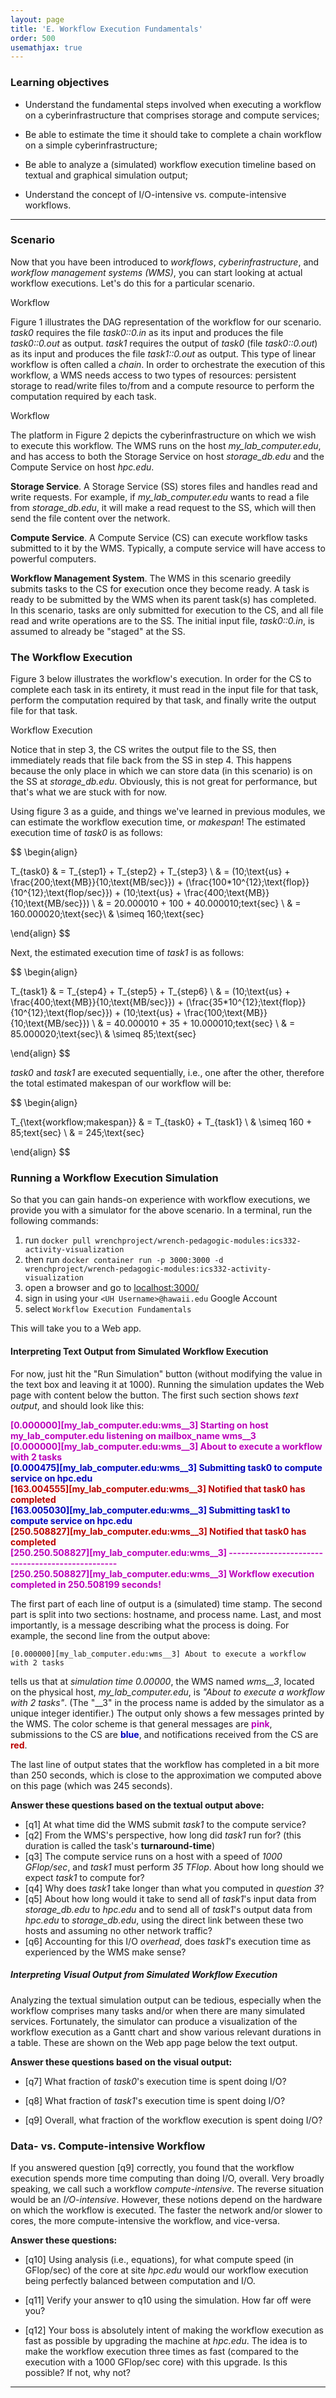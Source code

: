 ```yaml
---
layout: page
title: 'E. Workflow Execution Fundamentals'
order: 500
usemathjax: true
---
```


### Learning objectives


  - Understand the fundamental steps involved when executing a workflow on a cyberinfrastructure that comprises storage and compute services;

  - Be able to estimate the time it should take to complete a chain workflow on a simple cyberinfrastructure; 

  - Be able to analyze a (simulated) workflow execution timeline based on textual and graphical simulation output;
      
  - Understand the concept of I/O-intensive vs. compute-intensive workflows.

---

### Scenario

Now that you have been introduced to *workflows*, *cyberinfrastructure*,
and *workflow management systems (WMS)*, you can start looking at actual
workflow executions.  Let's do this for a particular scenario. 

<object class="figure" type="image/svg+xml" data="{{ site.baseurl }}/public/img/
workflow_execution_fundamentals/workflow.svg">Workflow</object>

Figure 1 illustrates the DAG representation of the workflow for our
scenario. *task0* requires the file *task0::0.in* as its input and produces
the file *task0::0.out* as output. *task1* requires the output of *task0*
(file *task0::0.out*) as its input and produces the file *task1::0.out* as
output.  This type of linear workflow is often called a *chain*. In order
to orchestrate the execution of this workflow, a WMS needs access to two
types of resources: persistent storage to read/write files to/from and a
compute resource to perform the computation required by each task.

<object class="figure" type="image/svg+xml" data="{{ site.baseurl }}/public/img/
workflow_execution_fundamentals/platform.svg">Workflow</object>

The platform in Figure 2 depicts the cyberinfrastructure on which we wish
to execute this workflow. The WMS runs on the host
*my_lab_computer.edu*, and has access to both the Storage Service on host
*storage_db.edu* and the Compute Service on host *hpc.edu*.

**Storage Service**. A Storage Service (SS) stores files and handles read and write
requests. For example, if *my_lab_computer.edu* wants to read a file from
*storage_db.edu*, it will make a read request to the SS, which will then
send the file content over the network.

**Compute Service**. A Compute Service (CS) can execute workflow tasks submitted to it by the WMS.  Typically, a compute service will have access to powerful computers.

**Workflow Management System**. The WMS in this scenario greedily submits
tasks to the CS for execution once they become ready. A task is ready to be
submitted by the WMS when its parent task(s) has completed.  In this
scenario, tasks are only submitted for execution to the CS, and all file
read and write operations are to the SS.  The initial input file,
*task0::0.in*, is assumed to already be "staged" at the SS.

### The Workflow Execution

Figure 3 below illustrates the workflow's execution.
In order for the CS to complete each task in its entirety, it must read in the
input file for that task, perform the computation required by that task, and
finally write the output file for that task.  

<object class="figure" type="image/svg+xml" data="{{ site.baseurl }}/public/img/
workflow_execution_fundamentals/workflow_execution.svg">Workflow Execution</object>

Notice that in step 3, the CS writes the output file to the SS, then immediately
reads that file back from the SS in step 4. This happens because the only place in which we can store data (in this scenario) is on the 
SS at *storage_db.edu*. Obviously, this is not great for performance, but 
that's what we are stuck with for now.

Using figure 3 as a guide, and things we've learned in previous modules, we can estimate the workflow execution time, or *makespan*! 
The estimated execution time of *task0* is as follows:

$$
\begin{align}

  T_{task0} & = T_{step1} + T_{step2} + T_{step3} \\
            & = (10\;\text{us} + \frac{200\;\text{MB}}{10\;\text{MB/sec}}) + (\frac{100*10^{12}\;\text{flop}}{10^{12}\;\text{flop/sec}}) + (10\;\text{us} + \frac{400\;\text{MB}}{10\;\text{MB/sec}}) \\
            & = 20.000010 + 100 + 40.000010\;text{sec} \\
            & = 160.000020\;\text{sec}\\
            & \simeq 160\;\text{sec}

\end{align}
$$

Next, the estimated execution time of *task1* is as follows:

$$
\begin{align}

  T_{task1} & = T_{step4} + T_{step5} + T_{step6} \\
            & = (10\;\text{us} + \frac{400\;\text{MB}}{10\;\text{MB/sec}}) + (\frac{35*10^{12}\;\text{flop}}{10^{12}\;\text{flop/sec}}) + (10\;\text{us} + \frac{100\;\text{MB}}{10\;\text{MB/sec}}) \\
            & = 40.000010 + 35 + 10.000010\;text{sec} \\
            & = 85.000020\;\text{sec}\\
            & \simeq 85\;\text{sec}

\end{align}
$$

*task0* and *task1* are executed sequentially, i.e., one after the other, therefore the total estimated
makespan of our workflow will be:

$$
\begin{align}

  T_{\text{workflow\;makespan}} & = T_{task0} + T_{task1} \\
                                & \simeq 160 + 85\;text{sec} \\
                                & = 245\;\text{sec}

\end{align}
$$


### Running a Workflow Execution Simulation

So that you can gain hands-on experience with workflow executions, we
provide you with a simulator for the above scenario.
In a terminal, run the following commands:

1. run `docker pull wrenchproject/wrench-pedagogic-modules:ics332-activity-visualization`
2. then run `docker container run -p 3000:3000 -d  wrenchproject/wrench-pedagogic-modules:ics332-activity-visualization`
3. open a browser and go to [localhost:3000/](localhost:3000/)
4. sign in using your `<UH Username>@hawaii.edu` Google Account
5. select `Workflow Execution Fundamentals`

This will take you to a Web app. 


#### Interpreting Text Output from Simulated Workflow Execution

For now, just hit the "Run Simulation" button (without modifying the value in the text box and leaving it at 1000).  Running the simulation updates the Web page with content below the button. The first such section shows *text output*, and should look like this:

<div class="wrench-output">
<span style="font-weight:bold;color:rgb(187,0,187)">[0.000000][my_lab_computer.edu:wms__3] Starting on host my_lab_computer.edu listening on mailbox_name wms__3<br></span>
<span style="font-weight:bold;color:rgb(187,0,187)">[0.000000][my_lab_computer.edu:wms__3] About to execute a workflow with 2 tasks<br></span>
<span style="font-weight:bold;color:rgb(0,0,187)">[0.000475][my_lab_computer.edu:wms__3] Submitting task0 to compute service on hpc.edu<br></span>
<span style="font-weight:bold;color:rgb(187,0,0)">[163.004555][my_lab_computer.edu:wms__3] Notified that task0 has completed<br></span>
<span style="font-weight:bold;color:rgb(0,0,187)">[163.005030][my_lab_computer.edu:wms__3] Submitting task1 to compute service on hpc.edu<br></span>
<span style="font-weight:bold;color:rgb(187,0,0)">[250.508827][my_lab_computer.edu:wms__3] Notified that task0 has completed<br></span>
<span style="font-weight:bold;color:rgb(187,0,187)">[250.250.508827][my_lab_computer.edu:wms__3] -------------------------------------------------<br></span>
<span style="font-weight:bold;color:rgb(187,0,187)">[250.250.508827][my_lab_computer.edu:wms__3] Workflow execution completed in 250.508199 seconds!<br></span>
</div>

The first part of each line of output is a (simulated) time stamp. The second part is 
split into two sections: hostname, and process name. Last, and most importantly, is a message describing what the process is doing. 
For example, the second line from the output
above: 

`[0.000000][my_lab_computer.edu:wms__3] About to execute a workflow with 2 tasks` 

tells us
that at *simulation time 0.00000*, the WMS named *wms__3*, located on the physical host, *my_lab_computer.edu*, is *"About to execute a workflow with 2 tasks"*.
(The "__3" in the process name is added by the simulator as a unique integer identifier.)
The output only shows a few messages printed by the WMS. The color scheme is 
that general messages are <span style="font-weight:bold;color:rgb(187,0,187)">pink</span>, submissions to the CS are 
<span style="font-weight:bold;color:rgb(0,0,187)">blue</span>, and notifications received from the CS are
<span style="font-weight:bold;color:rgb(187,0,0)">red</span>.  

The last line of output states that the workflow has completed in a bit more than 250 seconds, which is close to
the approximation we computed above on this page (which was 245 seconds). 


**Answer these questions based on the textual output above:**
  - [q1] At what time did the WMS submit *task1* to the compute service?
  - [q2] From the WMS's perspective, how long did *task1* run for?
    (this duration is called the task's **turnaround-time**)
  - [q3] The compute service runs on a host with a speed of *1000 GFlop/sec*, and *task1*
    must perform *35 TFlop*. About how long should we expect *task1* to compute for?
  - [q4] Why does *task1* take longer than what you computed in *question 3*?
  - [q5] About how long would it take to send all of
    *task1*'s input data from *storage_db.edu* to *hpc.edu* and to send all of *task1*'s output data
    from *hpc.edu* to *storage_db.edu*, using the direct link between these two hosts and assuming no other
    network traffic?
  - [q6] Accounting for this I/O *overhead*, does *task1*'s execution time as experienced by the WMS make sense?

##### Interpreting Visual Output from Simulated Workflow Execution

Analyzing the textual simulation output can be tedious, especially when the
workflow comprises many tasks and/or when there are many simulated
services. Fortunately, the simulator can produce a visualization of the
workflow execution as a Gantt chart and show various relevant durations in a table. 
These are shown on the Web app page below the text output. 


**Answer these questions based on the visual output:**

  - [q7] What fraction of *task0*'s execution time is spent doing I/O?

  - [q8] What fraction of *task1*'s execution time is spent doing I/O?

  - [q9] Overall, what fraction of the workflow execution is spent doing I/O?

### Data- vs. Compute-intensive Workflow


If you answered question [q9] correctly, you found that the workflow
execution spends more time computing than doing I/O, overall.  Very broadly
speaking, we call such a workflow *compute-intensive*. The reverse situation would be an *I/O-intensive*.  However,
these notions depend on the hardware on which the workflow is executed. The
faster the network and/or slower to cores, the more compute-intensive the
workflow, and vice-versa.

**Answer these questions:**

  - [q10] Using analysis (i.e., equations), for what compute speed (in
          GFlop/sec) of the core at site *hpc.edu* would our workflow
          execution being perfectly balanced between computation and I/O.

  - [q11] Verify your answer to q10 using the simulation. How far off were you?

  - [q12] Your boss is absolutely intent of making the workflow execution as fast as possible by upgrading the machine at *hpc.edu*. The idea is to make the workflow execution three times as fast (compared to the execution with a 1000 GFlop/sec core) with this upgrade. Is this possible? If not, why not?

---
